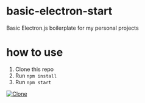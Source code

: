 # basic-electron-start
Basic Electron.js boilerplate for my personal projects

# how to use
1. Clone this repo 
2. Run `npm install`
3. Run `npm start`


[![Clone](https://img.shields.io/badge/Clone-git%20clone%20https%3A%2F%2Fgithub.com%2Fviniciusbuscacio%2Fbasic-electron-start.git-yellowgreen)](javascript:void(0))



